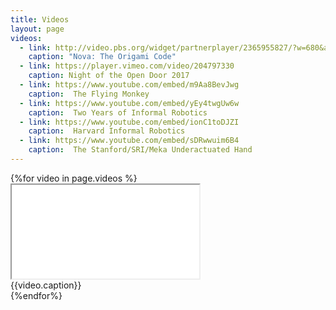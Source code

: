 ```yaml
---
title: Videos
layout: page
videos:
  - link: http://video.pbs.org/widget/partnerplayer/2365955827/?w=680&amp;h=430.2397&amp;chapterbar=true&amp;endscreen=false&amp;topbar=true&amp;wmode=transparent
    caption: "Nova: The Origami Code"
  - link: https://player.vimeo.com/video/204797330
    caption: Night of the Open Door 2017
  - link: https://www.youtube.com/embed/m9Aa8BevJwg
    caption:  The Flying Monkey
  - link: https://www.youtube.com/embed/yEy4twgUw6w
    caption:  Two Years of Informal Robotics
  - link: https://www.youtube.com/embed/ionC1toDJZI
    caption:  Harvard Informal Robotics
  - link: https://www.youtube.com/embed/sDRwwuim6B4
    caption:  The Stanford/SRI/Meka Underactuated Hand
---
```


<div class="row">
  {%for video in page.videos %}
  <div class="col-sm-6">
    <div class="embed-responsive embed-responsive-16by9">
      <iframe src="{{video.link}}" allowfullscreen></iframe>
    </div>
    <div class="caption">
      {{video.caption}}
    </div>
  </div>
  {%endfor%}
</div>
